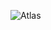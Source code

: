 ![Atlas](https://readme-typing-svg.herokuapp.com/?color=40e0d0&size=35&center=true&vCenter=true&width=1000&lines=Atlas,+Conecte-se+com+o+futuro!+🌌)
